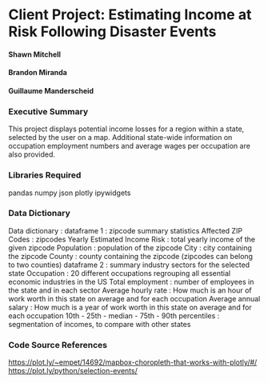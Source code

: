 # Client Project: Estimating Income at Risk Following Disaster Events

#### Shawn Mitchell
#### Brandon Miranda
#### Guillaume Manderscheid


### Executive Summary

This project displays potential income losses for a region within a state, selected by the user on a map.  Additional state-wide information on occupation employment numbers and average wages per occupation are also provided.

### Libraries Required
pandas
numpy
json
plotly
ipywidgets


### Data Dictionary
Data dictionary : dataframe 1 : zipcode summary statistics
Affected ZIP Codes : zipcodes
Yearly Estimated Income Risk : total yearly income of the given zipcode
Population : population of the zipcode
City : city containing the zipcode
County : county containing the zipcode (zipcodes can belong to two counties)
dataframe 2 : summary industry sectors for the selected state
Occupation : 20 different occupations regrouping all essential economic industries in the US
Total employment : number of employees in the state and in each sector
Average hourly rate : How much is an hour of work worth in this state on average and for each occupation
Average annual salary : How much is a year of work worth in this state on average and for each occupation
10th - 25th - median - 75th - 90th percentiles : segmentation of incomes, to compare with other states


### Code Source References

https://plot.ly/~empet/14692/mapbox-choropleth-that-works-with-plotly/#/
https://plot.ly/python/selection-events/
